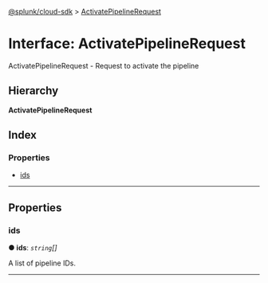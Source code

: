 [@splunk/cloud-sdk](../README.md) > [ActivatePipelineRequest](../interfaces/activatepipelinerequest.md)

# Interface: ActivatePipelineRequest

ActivatePipelineRequest - Request to activate the pipeline

## Hierarchy

**ActivatePipelineRequest**

## Index

### Properties

* [ids](activatepipelinerequest.md#ids)

---

## Properties

<a id="ids"></a>

###  ids

**● ids**: *`string`[]*

A list of pipeline IDs.

___

